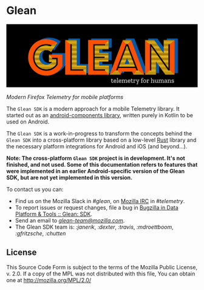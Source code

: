 # Glean

![Glean logo](glean.jpeg)

_Modern Firefox Telemetry for mobile platforms_

The `Glean SDK` is a modern approach for a mobile Telemetry library.
It started out as an [android-components library](https://github.com/mozilla-mobile/android-components/tree/master/components/service/glean), written purely in Kotlin to be used on Android.

The `Glean SDK` is a work-in-progress to transform the concepts behind the `Glean SDK` into a cross-platform library based on a low-level [Rust](https://www.rust-lang.org/) library and the necessary platform integrations for Android and iOS (and beyond...).

**Note: The cross-platform `Glean SDK` project is in development. It's not finished, and not used. Some of this documentation refers to features that were implemented in an earlier Android-specific version of the Glean SDK, but are not yet implemented in this version.**

To contact us you can:
- Find us on the Mozilla Slack in *#glean*, on [Mozilla IRC](https://wiki.mozilla.org/IRC) in *#telemetry*.
- To report issues or request changes, file a bug in [Bugzilla in Data Platform & Tools :: Glean: SDK](https://bugzilla.mozilla.org/enter_bug.cgi?product=Data%20Platform%20and%20Tools&component=Glean%3A%20SDK).
- Send an email to *glean-team@mozilla.com*.
- The Glean SDK team is: *:janerik*, *:dexter*, *:travis*, *:mdroettboom*, *:gfritzsche*, *:chutten*

## License

This Source Code Form is subject to the terms of the Mozilla Public License, v. 2.0. If a copy of the MPL was not distributed with this file, You can obtain one at http://mozilla.org/MPL/2.0/

